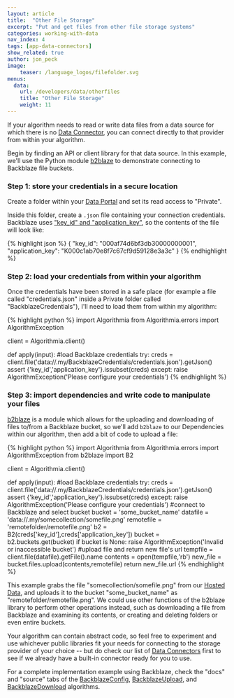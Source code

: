 ```yaml
---
layout: article
title:  "Other File Storage"
excerpt: "Put and get files from other file storage systems"
categories: working-with-data
nav_index: 4
tags: [app-data-connectors]
show_related: true
author: jon_peck
image:
    teaser: /language_logos/filefolder.svg
menus:
  data:
    url: /developers/data/otherfiles
    title: "Other File Storage"
    weight: 11
---
```


If your algorithm needs to read or write data files from a data source for which there is no [Data Connector](../), you can connect directly to that provider from within your algorithm.

Begin by finding an API or client library for that data source.  In this example, we'll use the Python module [b2blaze](https://pypi.org/project/b2blaze/) to demonstrate connecting to Backblaze file buckets.

### Step 1: store your credentials in a secure location

Create a folder within your [Data Portal]({{site.baseurl}}/data) and set its read access to "Private".

Inside this folder, create a `.json` file containing your connection credentials. Backblaze uses ["key_id" and "application_key"](https://www.backblaze.com/blog/b2-application-keys), so the contents of the file will look like:

{% highlight json %}
{
  "key_id": "000af74d6bf3db30000000001",
  "application_key": "K000c1ab70e8f7c67cf9d59128e3a3c"
}
{% endhighlight %}

### Step 2: load your credentials from within your algorithm

Once the credentials have been stored in a safe place (for example a file called "credentials.json" inside a Private folder called "BackblazeCredentials"), I'll need to load them from within my algorithm:

{% highlight python %}
import Algorithmia
from Algorithmia.errors import AlgorithmException

client = Algorithmia.client()

def apply(input):
    #load Backblaze credentials
    try:
        creds = client.file('data://.my/BackblazeCredentials/credentials.json').getJson()
        assert {'key_id','application_key'}.issubset(creds)
    except:
        raise AlgorithmException('Please configure your credentials')
{% endhighlight %}

### Step 3: import dependencies and write code to manipulate your files

[b2blaze](https://pypi.org/project/b2blaze/) is a module which allows for the uploading and downloading of files to/from a Backblaze bucket, so we'll add `b2blaze` to our Dependencies within our algorithm, then add a bit of code to upload a file:

{% highlight python %}
import Algorithmia
from Algorithmia.errors import AlgorithmException
from b2blaze import B2

client = Algorithmia.client()

def apply(input):
    #load Backblaze credentials
    try:
        creds = client.file('data://.my/BackblazeCredentials/credentials.json').getJson()
        assert {'key_id','application_key'}.issubset(creds)
    except:
        raise AlgorithmException('Please configure your credentials')
    #connect to Backblaze and select bucket
    bucket = 'some_bucket_name'
    datafile = 'data://.my/somecollection/somefile.png'
    remotefile = 'remotefolder/remotefile.png'
    b2 = B2(creds['key_id'],creds['application_key'])
    bucket = b2.buckets.get(bucket)
    if bucket is None:
      raise AlgorithmException('Invalid or inaccessible bucket')
    #upload file and return new file's url
    tempfile = client.file(datafile).getFile().name
    contents = open(tempfile,'rb')
    new_file = bucket.files.upload(contents,remotefile)
    return new_file.url
{% endhighlight %}

This example grabs the file "somecollection/somefile.png" from our [Hosted Data]({{site.baseurl}}/data/hosted), and uploads it to the bucket "some_bucket_name" as "remotefolder/remotefile.png".  We could use other functions of the b2blaze library to perform other operations instead, such as downloading a file from Backblaze and examining its contents, or creating and deleting folders or even entire buckets.

Your algorithm can contain abstract code, so feel free to experiment and use whichever public libraries fit your needs for connecting to the storage provider of your choice -- but do check our list of [Data Connectors](../) first to see if we already have a built-in connector ready for you to use.

For a complete implementation example using Backblaze, check the "docs" and "source" tabs of the [BackblazeConfig]({{site.url}}/algorithms/util/BackblazeConfig), [BackblazeUpload]({{site.url}}/algorithms/util/BackblazeUpload), and [BackblazeDownload]({{site.url}}/algorithms/util/BackblazeDownload) algorithms.
